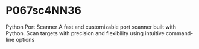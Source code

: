 # P067sc4NN36
 Python Port Scanner  A fast and customizable port scanner built with Python. Scan targets with precision and flexibility using intuitive command-line options
